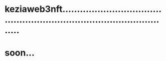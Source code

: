 # keziaweb3nft............................................................................................
# soon...
